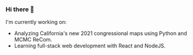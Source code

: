 ### Hi there 👋

I'm currently working on:

* Analyzing California's new 2021 congressional maps using Python and MCMC ReCom.  
* Learning full-stack web development with React and NodeJS.
